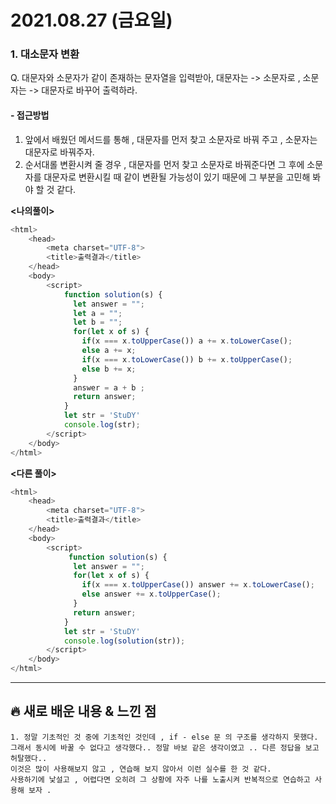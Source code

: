 # 2021.08.27 (금요일)
### **1. 대소문자 변환**

Q. 대문자와 소문자가 같이 존재하는 문자열을 입력받아, 대문자는 -> 소문자로 , 소문자는 -> 대문자로 바꾸어 출력하라.

#### -  접근방법

1. 앞에서 배웠던 메서드를 통해 , 대문자를 먼저 찾고 소문자로 바꿔 주고 , 소문자는 대문자로 바꿔주자.
2. 순서대롤 변환시켜 줄 경우 , 대문자를 먼저 찾고 소문자로 바꿔준다면 
 그 후에 소문자를 대문자로 변환시킬 때 같이 변환될 가능성이 있기 때문에
 그 부분을 고민해 봐야 할 것 같다.

**<나의풀이>**
```javascript
<html>
    <head>
        <meta charset="UTF-8">
        <title>출력결과</title>
    </head>
    <body>
        <script>
            function solution(s) {
              let answer = "";
              let a = "";
              let b = "";
              for(let x of s) {
                if(x === x.toUpperCase()) a += x.toLowerCase();
                else a += x;
                if(x === x.toLowerCase()) b += x.toUpperCase();
                else b += x;
              } 
              answer = a + b ; 
              return answer;
            }  
            let str = 'StuDY'
            console.log(str);
        </script>
    </body>
</html>
```

**<다른 풀이>**
```javascript
<html>
    <head>
        <meta charset="UTF-8">
        <title>출력결과</title>
    </head>
    <body>
        <script>
             function solution(s) {
              let answer = "";
              for(let x of s) {
                if(x === x.toUpperCase()) answer += x.toLowerCase();
                else answer += x.toUpperCase();
              } 
              return answer;
            }  
            let str = 'StuDY'
            console.log(solution(str));
        </script>
    </body>
</html>
```
---
##  **🔥 새로 배운 내용 & 느낀 점**
    1. 정말 기초적인 것 중에 기초적인 것인데 , if - else 문 의 구조를 생각하지 못했다. 그래서 동시에 바꿀 수 없다고 생각했다.. 정말 바보 같은 생각이였고 .. 다른 정답을 보고 허탈했다..
    이것은 많이 사용해보지 않고 , 연습해 보지 않아서 이런 실수를 한 것 같다.
    사용하기에 낯설고 , 어렵다면 오히려 그 상황에 자주 나를 노출시켜 반복적으로 연습하고 사용해 보자 .    